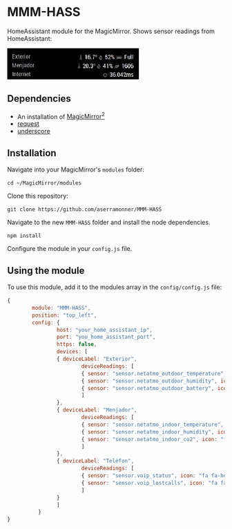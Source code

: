 # MMM-HASS
HomeAssistant module for the MagicMirror. Shows sensor readings from HomeAssistant: 

![ScreenShot](/MMM-HASS.png)

## Dependencies
- An installation of [MagicMirror<sup>2</sup>](https://github.com/MichMich/MagicMirror)
- [request](https://www.npmjs.com/package/request)
- [underscore](https://www.npmjs.com/package/underscore)

## Installation
Navigate into your MagicMirror's `modules` folder:
```
cd ~/MagicMirror/modules
```

Clone this repository:
```
git clone https://github.com/aserramonner/MMM-HASS
```

Navigate to the new `MMM-HASS` folder and install the node dependencies.
```
npm install
```

Configure the module in your `config.js` file.

## Using the module
To use this module, add it to the modules array in the `config/config.js` file:
```javascript
{
        module: "MMM-HASS",
        position: "top_left",
        config: {
                host: "your_home_assistant_ip",
                port: "you_home_assistant_port",
                https: false,
                devices: [
                { deviceLabel: "Exterior",
                        deviceReadings: [
                        { sensor: "sensor.netatmo_outdoor_temperature", icon: "wi wi-thermometer", suffix: "°"},
                        { sensor: "sensor.netatmo_outdoor_humidity", icon: "wi wi-humidity", suffix: "%"},
                        { sensor: "sensor.netatmo_outdoor_battery", icon: "fa fa-battery-full", suffix: ""}
                        ]
                },
                { deviceLabel: "Menjador",
                        deviceReadings: [
                        { sensor: "sensor.netatmo_indoor_temperature", icon: "wi wi-thermometer", suffix: "°", notification: "INDOOR_TEMPERATURE"},
                        { sensor: "sensor.netatmo_indoor_humidity", icon: "wi wi-humidity", suffix: "%"},
                        { sensor: "sensor.netatmo_indoor_co2", icon: "fa fa-leaf", suffix: ""}
                        ]
                },
                { deviceLabel: "Telèfon",
                        deviceReadings: [
                        { sensor: "sensor.voip_status", icon: "fa fa-heart", suffix: ""},
                        { sensor: "sensor.voip_lostcalls", icon: "fa fa-phone", suffix: ""}
                        ]
                }
                ]
          }
}
```
